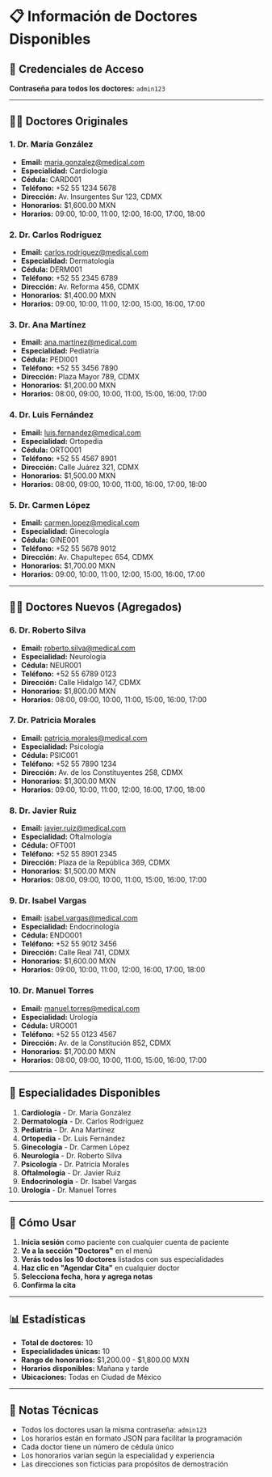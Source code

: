 # 📋 Información de Doctores Disponibles

## 🔐 Credenciales de Acceso
**Contraseña para todos los doctores:** `admin123`

---

## 👨‍⚕️ Doctores Originales

### 1. Dr. María González
- **Email:** maria.gonzalez@medical.com
- **Especialidad:** Cardiología
- **Cédula:** CARD001
- **Teléfono:** +52 55 1234 5678
- **Dirección:** Av. Insurgentes Sur 123, CDMX
- **Honorarios:** $1,600.00 MXN
- **Horarios:** 09:00, 10:00, 11:00, 12:00, 16:00, 17:00, 18:00

### 2. Dr. Carlos Rodríguez
- **Email:** carlos.rodriguez@medical.com
- **Especialidad:** Dermatología
- **Cédula:** DERM001
- **Teléfono:** +52 55 2345 6789
- **Dirección:** Av. Reforma 456, CDMX
- **Honorarios:** $1,400.00 MXN
- **Horarios:** 09:00, 10:00, 11:00, 12:00, 15:00, 16:00, 17:00

### 3. Dr. Ana Martínez
- **Email:** ana.martinez@medical.com
- **Especialidad:** Pediatría
- **Cédula:** PEDI001
- **Teléfono:** +52 55 3456 7890
- **Dirección:** Plaza Mayor 789, CDMX
- **Honorarios:** $1,200.00 MXN
- **Horarios:** 08:00, 09:00, 10:00, 11:00, 15:00, 16:00, 17:00

### 4. Dr. Luis Fernández
- **Email:** luis.fernandez@medical.com
- **Especialidad:** Ortopedia
- **Cédula:** ORTO001
- **Teléfono:** +52 55 4567 8901
- **Dirección:** Calle Juárez 321, CDMX
- **Honorarios:** $1,500.00 MXN
- **Horarios:** 08:00, 09:00, 10:00, 11:00, 16:00, 17:00, 18:00

### 5. Dr. Carmen López
- **Email:** carmen.lopez@medical.com
- **Especialidad:** Ginecología
- **Cédula:** GINE001
- **Teléfono:** +52 55 5678 9012
- **Dirección:** Av. Chapultepec 654, CDMX
- **Honorarios:** $1,700.00 MXN
- **Horarios:** 09:00, 10:00, 11:00, 12:00, 15:00, 16:00, 17:00

---

## 👨‍⚕️ Doctores Nuevos (Agregados)

### 6. Dr. Roberto Silva
- **Email:** roberto.silva@medical.com
- **Especialidad:** Neurología
- **Cédula:** NEUR001
- **Teléfono:** +52 55 6789 0123
- **Dirección:** Calle Hidalgo 147, CDMX
- **Honorarios:** $1,800.00 MXN
- **Horarios:** 08:00, 09:00, 10:00, 11:00, 15:00, 16:00, 17:00

### 7. Dr. Patricia Morales
- **Email:** patricia.morales@medical.com
- **Especialidad:** Psicología
- **Cédula:** PSIC001
- **Teléfono:** +52 55 7890 1234
- **Dirección:** Av. de los Constituyentes 258, CDMX
- **Honorarios:** $1,300.00 MXN
- **Horarios:** 09:00, 10:00, 11:00, 12:00, 16:00, 17:00, 18:00

### 8. Dr. Javier Ruiz
- **Email:** javier.ruiz@medical.com
- **Especialidad:** Oftalmología
- **Cédula:** OFT001
- **Teléfono:** +52 55 8901 2345
- **Dirección:** Plaza de la República 369, CDMX
- **Honorarios:** $1,500.00 MXN
- **Horarios:** 08:00, 09:00, 10:00, 11:00, 15:00, 16:00, 17:00

### 9. Dr. Isabel Vargas
- **Email:** isabel.vargas@medical.com
- **Especialidad:** Endocrinología
- **Cédula:** ENDO001
- **Teléfono:** +52 55 9012 3456
- **Dirección:** Calle Real 741, CDMX
- **Honorarios:** $1,600.00 MXN
- **Horarios:** 09:00, 10:00, 11:00, 12:00, 16:00, 17:00, 18:00

### 10. Dr. Manuel Torres
- **Email:** manuel.torres@medical.com
- **Especialidad:** Urología
- **Cédula:** URO001
- **Teléfono:** +52 55 0123 4567
- **Dirección:** Av. de la Constitución 852, CDMX
- **Honorarios:** $1,700.00 MXN
- **Horarios:** 08:00, 09:00, 10:00, 11:00, 15:00, 16:00, 17:00

---

## 🎯 Especialidades Disponibles

1. **Cardiología** - Dr. María González
2. **Dermatología** - Dr. Carlos Rodríguez
3. **Pediatría** - Dr. Ana Martínez
4. **Ortopedia** - Dr. Luis Fernández
5. **Ginecología** - Dr. Carmen López
6. **Neurología** - Dr. Roberto Silva
7. **Psicología** - Dr. Patricia Morales
8. **Oftalmología** - Dr. Javier Ruiz
9. **Endocrinología** - Dr. Isabel Vargas
10. **Urología** - Dr. Manuel Torres

---

## 🚀 Cómo Usar

1. **Inicia sesión** como paciente con cualquier cuenta de paciente
2. **Ve a la sección "Doctores"** en el menú
3. **Verás todos los 10 doctores** listados con sus especialidades
4. **Haz clic en "Agendar Cita"** en cualquier doctor
5. **Selecciona fecha, hora y agrega notas**
6. **Confirma la cita**

---

## 📊 Estadísticas

- **Total de doctores:** 10
- **Especialidades únicas:** 10
- **Rango de honorarios:** $1,200.00 - $1,800.00 MXN
- **Horarios disponibles:** Mañana y tarde
- **Ubicaciones:** Todas en Ciudad de México

---

## 🔧 Notas Técnicas

- Todos los doctores usan la misma contraseña: `admin123`
- Los horarios están en formato JSON para facilitar la programación
- Cada doctor tiene un número de cédula único
- Los honorarios varían según la especialidad y experiencia
- Las direcciones son ficticias para propósitos de demostración 